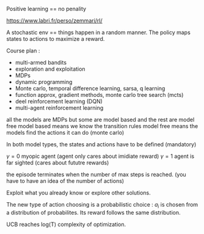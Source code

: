 Positive learning == no penality

https://www.labri.fr/perso/zemmari/rl/

A stochastic env == things happen in a random manner.
The policy maps states to actions to maximize a reward.


Course plan :
- multi-armed bandits
- exploration and exploitation
- MDPs
- dynamic programming
- Monte carlo, temporal difference learning, sarsa, q learning
- function approx, gradient methods, monte carlo tree search (mcts)
- deel reinforcement learning (DQN)
- multi-agent reinforcement learning


all the models are MDPs but some are model based and the rest are model free
model based means we know the transition rules
model free means the models find the actions it can do (monte carlo)

In both model types, the states and actions have to be defined (mandatory)

$\gamma=0$ myopic agent (agent only cares about imidiate reward)
$\gamma=1$ agent is far sighted (cares about fututre rewards)

the episode terminates when the number of max steps is reached. (you have to have an idea of the number of actions)

Exploit what you already know or explore other solutions.

The new type of action choosing is a probabilistic choice : $a_i$ is chosen from a distribution of probabilites. Its reward follows the same distribution.

UCB reaches log(T) complexity of optimization.

